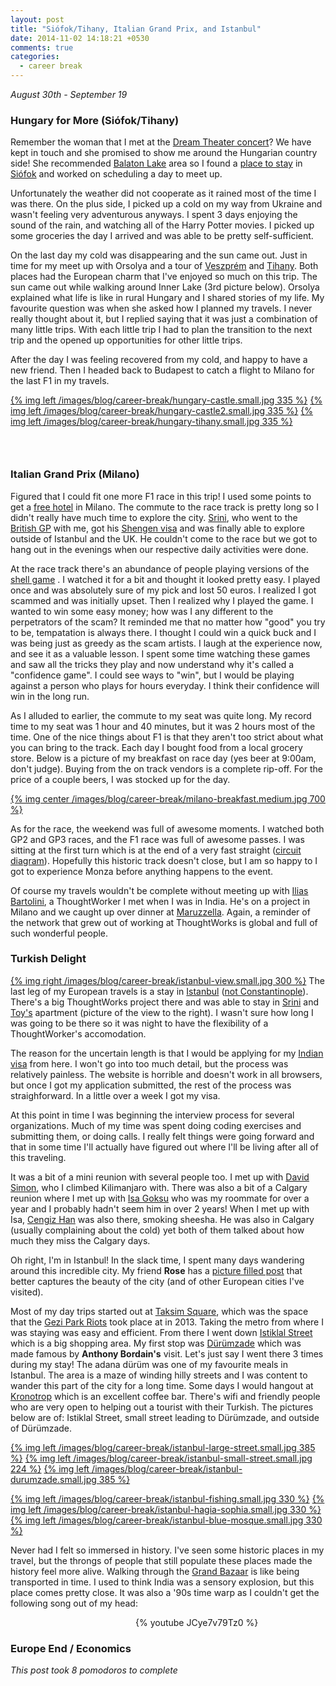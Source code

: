 ```yaml
---
layout: post
title: "Siófok/Tihany, Italian Grand Prix, and Istanbul"
date: 2014-11-02 14:18:21 +0530
comments: true
categories:
  - career break
---
```

*August 30th - September 19*

### Hungary for More (Siófok/Tihany)

Remember the woman that I met at the [Dream Theater concert][budapest-post]? We have kept in touch and she promised to show me around the
Hungarian country side! She recommended [Balaton Lake][balaton-lake] area so I found a [place to stay][airbnb] in [Siófok][siofok] and worked
on scheduling a day to meet up.

[budapest-post]: /prague-budapest-and-the-hungarian-grand-prix/
[balaton-lake]: https://en.wikipedia.org/wiki/Lake_Balaton
[airbnb]: https://www.airbnb.com/rooms/2522686
[siofok]: https://en.wikipedia.org/wiki/Si%C3%B3fok

Unfortunately the weather did not cooperate as it rained most of the time I was there. On the plus side, I picked up a
cold on my way from Ukraine and wasn't feeling very adventurous anyways. I spent 3 days enjoying the sound of the rain,
and watching all of the Harry Potter movies. I picked up some groceries the day I arrived and was able to be pretty
self-sufficient.

On the last day my cold was disappearing and the sun came out. Just in time for my meet up with Orsolya and a tour of
[Veszprém][veszprem] and [Tihany][tihany]. Both places had the European charm that I've enjoyed so much on this trip.
The sun came out while walking around Inner Lake (3rd picture below). Orsolya explained what life is like in rural Hungary
and I shared stories of my life. My favourite question was when she asked how I planned my travels. I never really
thought about it, but I replied saying that it was just a combination of many little trips. With each little trip I had
to plan the transition to the next trip and the opened up opportunities for other little trips.

After the day I was feeling recovered from my cold, and happy to have a new friend. Then I headed back to Budapest to
catch a flight to Milano for the last F1 in my travels.

[tihany]: https://en.wikipedia.org/wiki/Tihany
[veszprem]: https://en.wikipedia.org/wiki/Veszpr%C3%A9m

[{% img left /images/blog/career-break/hungary-castle.small.jpg 335 %}](/images/blog/career-break/hungary-castle.jpg)
[{% img left /images/blog/career-break/hungary-castle2.small.jpg 335 %}](/images/blog/career-break/hungary-castle2.jpg)
[{% img left /images/blog/career-break/hungary-tihany.small.jpg 335 %}](/images/blog/career-break/hungary-tihany.jpg)

### &nbsp;

### Italian Grand Prix (Milano)

Figured that I could fit one more F1 race in this trip! I used some points to get a [free hotel][marriott] in Milano. The
commute to the race track is pretty long so I didn't really have much time to explore the city. [Srini][srini], who went
to the [British GP][british-post] with me, got his [Shengen visa][shengen-visa] and was finally able to explore outside
of Istanbul and the UK. He couldn't come to the race but we got to hang out in the evenings when our respective daily
activities were done.

[marriott]: http://www.marriott.com/hotels/travel/milit-milan-marriott-hotel/
[srini]: https://twitter.com/sragu
[british-post]: /belgium-france-london-and-the-british-grand-prix/
[shengen-visa]: https://en.wikipedia.org/wiki/Schengen_Area#Schengen_visa

At the race track there's an abundance of people playing versions of the [shell game][shell-game] . I watched it for
a bit and thought it looked pretty easy. I played once and was absolutely sure of my pick and lost 50 euros. I realized
I got scammed and was initially upset. Then I realized why I played the game. I wanted to win some easy money; how was I
any different to the perpetrators of the scam? It reminded me that no matter how "good" you try to be, tempatation is
always there. I thought I could win a quick buck and I was being just as greedy as the scam artists. I laugh at the
experience now, and see it as a valuable lesson. I spent some time watching these games and saw all the tricks they play
and now understand why it's called a "confidence game". I could see ways to "win", but I would be playing against a
person who plays for hours everyday. I think their confidence will win in the long run.

[shell-game]: https://en.wikipedia.org/wiki/Shell_game

As I alluded to earlier, the commute to my seat was quite long. My record time to my seat was 1 hour and 40 minutes, but
it was 2 hours most of the time. One of the nice things about F1 is that they aren't too strict about what you can bring
to the track. Each day I bought food from a local grocery store. Below is a picture of my breakfast on race day (yes
beer at 9:00am, don't judge). Buying from the on track vendors is a complete rip-off. For the price of a couple beers, I
was stocked up for the day.

[{% img center /images/blog/career-break/milano-breakfast.medium.jpg 700 %}](/images/blog/career-break/milano-breakfast.jpg)

As for the race, the weekend was full of awesome moments. I watched both GP2 and GP3 races, and the F1 race was full of
awesome passes. I was sitting at the first turn which is at the end of a very fast straight ([circuit diagram][track]).
Hopefully this historic track doesn't close, but I am so happy to I got to experience Monza before anything happens to
the event.

[track]: http://www.formula1.com/races/in_detail/italy_928/circuit_diagram.html

Of course my travels wouldn't be complete without meeting up with [Ilias Bartolini][ilias], a ThoughtWorker I met when I
was in India. He's on a project in Milano and we caught up over dinner at [Maruzzella][pizza]. Again, a reminder of the
network that grew out of working at ThoughtWorks is global and full of such wonderful people.

[ilias]: https://twitter.com/iliasbartolini
[pizza]: http://www.pizzeriamaruzzellamilano.it/

### Turkish Delight

[{% img right /images/blog/career-break/istanbul-view.small.jpg 300 %}](/images/blog/career-break/istanbul-view.jpg)
The last leg of my European travels is a stay in [Istanbul][istanbul] ([not Constantinople][video]). There's a big ThoughtWorks
project there and was able to stay in [Srini][srini] and [Toy's][toy] apartment (picture of the view to the right).
I wasn't sure how long I was going to be there so it was night to have the flexibility of a ThoughtWorker's accomodation.

[video]: http://www.youtube.com/watch?v=vsQrKZcYtqg
[istanbul]: https://en.wikipedia.org/wiki/Istanbul

The reason for the uncertain length is that I would be applying for my [Indian visa][indian-visa] from here. I won't go
into too much detail, but the process was relatively painless. The website is horrible and doesn't work in all browsers,
but once I got my application submitted, the rest of the process was straighforward. In a little over a week I got my
visa.

[toy]: https://twitter.com/noppanit
[indian-visa]: http://indianvisaonline.gov.in/

At this point in time I was beginning the interview process for several organizations. Much of my time was spent doing
coding exercises and submitting them, or doing calls. I really felt things were going forward and that in some time I'll
actually have figured out where I'll be living after all of this traveling.

It was a bit of a mini reunion with several people too. I met up with [David Simon][dps], who I climbed Kilimanjaro
with. There was also a bit of a Calgary reunion where I met up with [Isa Goksu](http://isa.io/) who was my roommate for
over a year and I probably hadn't seem him in over 2 years! When I met up with Isa, [Cengiz Han](http://www.cengizhan.com/)
was also there, smoking sheesha. He was also in Calgary (usually complaining about the cold) yet both of them talked
about how much they miss the Calgary days.

[dps]: http://davidpetersimon.com/

Oh right, I'm in Istanbul! In the slack time, I spent many days wandering around this incredible city. My friend
**Rose** has a [picture filled post][rose-blog] that better captures the beauty of the city (and of other European
cities I've visited).

Most of my day trips started out at [Taksim Square][taksim], which was the space that the [Gezi Park Riots][gezi] took
place at in 2013. Taking the metro from where I was staying was easy and efficient. From there I went down [Istiklal Street][istiklal]
which is a big shopping area. My first stop was [Dürümzade][durumzade] which was made famous by **Anthony Bordain's**
visit. Let's just say I went there 3 times during my stay! The adana dürüm was one of my favourite meals in Istanbul.
The area is a maze of winding hilly streets and I was content to wander this part of the city for a long time. Some days
I would hangout at [Kronotrop][kronotrop] which is an excellent coffee bar. There's wifi and friendly people who are
very open to helping out a tourist with their Turkish. The pictures below are of: Istiklal Street, small street leading
to Dürümzade, and outside of Dürümzade.

[durumzade]: http://istanbuleats.com/2009/04/durumzade-wrap-artists/
[taksim]: https://en.wikipedia.org/wiki/Taksim_Square
[gezi]: http://www.bbc.com/news/world-europe-22732139
[istiklal]: http://istiklalstreet.org/
[kronotrop]: http://kronotrop.com.tr/

[{% img left /images/blog/career-break/istanbul-large-street.small.jpg 385 %}](/images/blog/career-break/istanbul-large-street.jpg)
[{% img left /images/blog/career-break/istanbul-small-street.small.jpg 224 %}](/images/blog/career-break/istanbul-small-street.jpg)
[{% img left /images/blog/career-break/istanbul-durumzade.small.jpg 385 %}](/images/blog/career-break/istanbul-durumzade.jpg)


[{% img left /images/blog/career-break/istanbul-fishing.small.jpg 330 %}](/images/blog/career-break/istanbul-durumzade.jpg)
[{% img left /images/blog/career-break/istanbul-hagia-sophia.small.jpg 330 %}](/images/blog/career-break/istanbul-durumzade.jpg)
[{% img left /images/blog/career-break/istanbul-blue-mosque.small.jpg 330 %}](/images/blog/career-break/istanbul-durumzade.jpg)


Never had I felt so immersed in history. I've seen some historic places in my travel, but the throngs of people that
still populate these places made the history feel more alive. Walking through the [Grand Bazaar][bazaar] is like being
transported in time. I used to think India was a sensory explosion, but this place comes pretty close. It was also a
'90s time warp as I couldn't get the following song out of my head:

[bazaar]: https://en.wikipedia.org/wiki/Grand_Bazaar,_Istanbul
[rose-blog]: http://adidav9.blogspot.in/2014/07/illustrious-istanbul.html

<div style="width:660px;margin-left:200px;">
{% youtube JCye7v79Tz0 %}
</div>



### Europe End / Economics

*This post took 8 pomodoros to complete*


